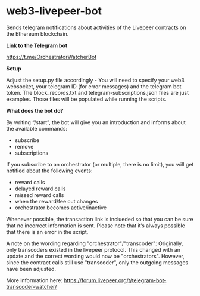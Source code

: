 # web3-livepeer-bot
Sends telegram notifications about activities of the Livepeer contracts on the Ethereum blockchain.

**Link to the Telegram bot**

https://t.me/OrchestratorWatcherBot

**Setup**

Adjust the setup.py file accordingly - You will need to specify your web3 websocket, your telegram ID (for error messages) and the telegram bot token.
The block_records.txt and telegram-subscriptions.json files are just examples. Those files will be populated while running the scripts. 

**What does the bot do?**

By writing “/start”, the bot will give you an introduction and informs about the available commands:

* subscribe <orchestrator address>
* remove <orchestrator address>
* subscriptions

If you subscribe to an orchestrator (or multiple, there is no limit), you will get notified about the following events:

* reward calls
* delayed reward calls
* missed reward calls
* when the reward/fee cut changes
* orchestrator becomes active/inactive

Whenever possible, the transaction link is inclueded so that you can be sure that no incorrect information is sent. Please note that it’s always possible that there is an error in the script.

A note on the wording regarding "orchestrator"/"transcoder":
Originally, only transcoders existed in the livepeer protocol. This changed with an update and the correct wording would now be "orchestrators". However, since the contract calls still use "transcoder", only the outgoing messages have been adjusted.

More information here: https://forum.livepeer.org/t/telegram-bot-transcoder-watcher/
